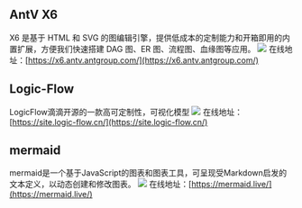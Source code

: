## AntV X6
X6 是基于 HTML 和 SVG 的图编辑引擎，提供低成本的定制能力和开箱即用的内置扩展，方便我们快速搭建 DAG 图、ER 图、流程图、血缘图等应用。
![](https://foruda.gitee.com/images/1724635950280044317/276f5d04_8031453.jpeg)
在线地址：[https://x6.antv.antgroup.com/](https://x6.antv.antgroup.com/)

## Logic-Flow
 LogicFlow滴滴开源的一款高可定制性，可视化模型
![](https://foruda.gitee.com/images/1724636078245593810/9a7f9887_8031453.jpeg)
在线地址：[https://site.logic-flow.cn/](https://site.logic-flow.cn/)

## mermaid
mermaid是一个基于JavaScript的图表和图表工具，可呈现受Markdown启发的文本定义，以动态创建和修改图表。
![](https://foruda.gitee.com/images/1725585388592374063/d3054b4d_8031453.jpeg)
在线地址：[https://mermaid.live/](https://mermaid.live/)